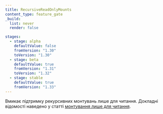 ```yaml
---
title: RecursiveReadOnlyMounts
content_type: feature_gate
_build:
  list: never
  render: false

stages:
  - stage: alpha
    defaultValue: false
    fromVersion: "1.30"
    toVersion: "1.30"
  - stage: beta
    defaultValue: true
    fromVersion: "1.31"
    toVersion: "1.32"
  - stage: stable
    defaultValue: true
    fromVersion: "1.33"
---
```

Вмикає підтримку рекурсивних монтувань лише для читання. Докладні відомості наведено у статті [монтування лише для читання](/docs/concepts/storage/volumes/#read-only-mounts).
